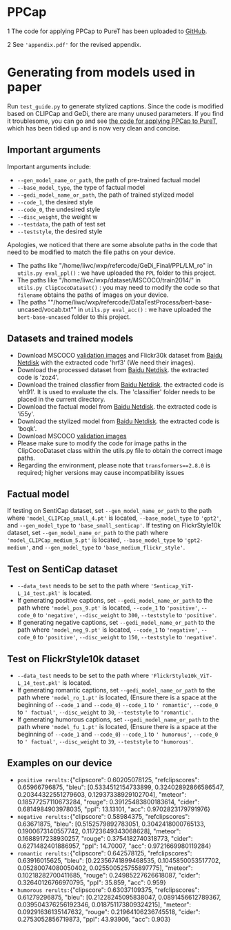 # PPCap

1 The code for applying PPCap to PureT has been uploaded to [GitHub](https://github.com/gWeiXP/PPCapPureT).

2 See `'appendix.pdf'` for the revised appendix.

# Generating from models used in paper
Run `test_guide.py` to generate stylized captions. Since the code is modified based on CLIPCap and GeDi, there are many unused parameters. If you find it troublesome, you can go and see [the code for applying PPCap to PureT](https://github.com/gWeiXP/PPCapPureT), which has been tidied up and is now very clean and concise.


## Important arguments
Important arguments include:
* `--gen_model_name_or_path`, the path of pre-trained factual model
* `--base_model_type`, the type of factual model
* `--gedi_model_name_or_path`, the path of trained stylized model
* `--code_1`, the desired style
* `--code_0`, the undesired style
* `--disc_weight`, the weight w
* `--testdata`, the path of test set
* `--teststyle`, the desired style

Apologies, we noticed that there are some absolute paths in the code that need to be modified to match the file paths on your device.
* The paths like "/home/liwc/wxp/refercode/GeDi_Final/PPL/LM_ro" in `utils.py eval_ppl()` : we have uploaded the `PPL` folder to this project.
* The paths like "/home/liwc/wxp/dataset/MSCOCO/train2014/" in `utils.py ClipCocoDataset()` : you may need to modify the code so that `filename` obtains the paths of images on your device.
* The paths ""/home/liwc/wxp/refercode/DataTestProcess/bert-base-uncased/vocab.txt"" in `utils.py eval_acc()` : we have uploaded the `bert-base-uncased` folder to this project.

## Datasets and trained models
* Download MSCOCO [validation images](http://images.cocodataset.org/zips/val2014.zip) and Flickr30k dataset from [Baidu Netdisk](https://pan.baidu.com/s/1r0RVUwctJsI0iNuVXHQ6kA) with the extracted code 'hrf3'  (We need their images).
* Download the processed dataset from [Baidu Netdisk](https://pan.baidu.com/s/1NLn9wOwK6GajkDbdCfZVIw). the extracted code is 'zoz4'. 
* Download the trained classfier from [Baidu Netdisk](https://pan.baidu.com/s/1anksxmotMBsipLjeg1EvRg). the extracted code is 'eh91'. It is used to evaluate the cls. The 'classifier' folder needs to be placed in the current directory.
* Download the factual model from [Baidu Netdisk](https://pan.baidu.com/s/19yydiOBrLWp54SV1_-2w6Q). the extracted code is 'i55y'. 
* Download the stylized model from [Baidu Netdisk](https://pan.baidu.com/s/1fSmY-ypdjaoeOs7Knh0plQ). the extracted code is 'boqk'. 
* Download MSCOCO [validation images](http://images.cocodataset.org/zips/val2014.zip)
* Please make sure to modify the code for image paths in the ClipCocoDataset class within the utils.py file to obtain the correct image paths.
* Regarding the environment, please note that `transformers==2.8.0` is required; higher versions may cause incompatibility issues

## Factual model
If testing on SentiCap dataset, set `--gen_model_name_or_path` to the path where `'model_CLIPCap_small_4.pt'` is located, `--base_model_type` to `'gpt2'`, and `--gen_model_type` to `'base_small_senticap'`.
If testing on FlickrStyle10k dataset, set `--gen_model_name_or_path` to the path where `'model_CLIPCap_medium_5.pt'` is located, `--base_model_type` to `'gpt2-medium'`, and `--gen_model_type` to `'base_medium_flickr_style'`.

## Test on SentiCap dataset
* `--data_test` needs to be set to the path where `'Senticap_ViT-L_14_test.pkl'` is located.
* If generating positive captions, set `--gedi_model_name_or_path` to the path where `'model_pos_9.pt'` is located,  `--code_1` to `'positive'`, `--code_0` to `'negative'`, `--disc_weight` to `300`, `--teststyle` to `'positive'`.
* If generating negative captions, set `--gedi_model_name_or_path` to the path where `'model_neg_9.pt'` is located,  `--code_1` to `'negative'`, `--code_0` to `'positive'`, `--disc_weight` to `150`, `--teststyle` to `'negative'`.

## Test on FlickrStyle10k dataset
* `--data_test` needs to be set to the path where `'FlickrStyle10k_ViT-L_14_test.pkl'` is located.
* If generating romantic captions, set `--gedi_model_name_or_path` to the path where `'model_ro_1.pt'` is located, (Ensure there is a space at the beginning of `--code_1` and `--code_0`) `--code_1` to `' romantic'`, `--code_0` to `' factual'`, `--disc_weight` to `30`, `--teststyle` to `'romantic'`.
* If generating humorous captions, set `--gedi_model_name_or_path` to the path where `'model_fu_1.pt'` is located, (Ensure there is a space at the beginning of `--code_1` and `--code_0`) `--code_1` to `' humorous'`, `--code_0` to `' factual'`, `--disc_weight` to `39`, `--teststyle` to `'humorous'`.

## Examples on our device
* `positive rerults:`{"clipscore": 0.60205078125, "refclipscores": 0.65966796875, "bleu": [0.5334512154733899, 0.32402892866586547, 0.20344322551279603, 0.12937338929102704], "meteor": 0.18577257110673284, "rouge": 0.39125483800183614, "cider": 0.6814984903978035, "ppl": 13.13101, "acc": 0.9702823179791976}
* `negative rerults:`{"clipscore": 0.58984375, "refclipscores": 0.63671875, "bleu": [0.5152579892783051, 0.3042418000765133, 0.1900673140557742, 0.11723649343068628], "meteor": 0.1688917238930257, "rouge": 0.3754182740318773, "cider": 0.6271482401886957, "ppl": 14.70007, "acc": 0.9721669980119284}
* `romantic rerults:`{"clipscore": 0.642578125, "refclipscores": 0.63916015625, "bleu": [0.22356741899468535, 0.1045850053517702, 0.05280074080050402, 0.025500525755897775], "meteor": 0.10218282700411685, "rouge": 0.24985227626618087, "cider": 0.32640126766970795, "ppl": 35.859, "acc": 0.959}
* `humorous rerults:`{"clipscore": 0.63037109375, "refclipscores": 0.61279296875, "bleu": [0.21228245095838047, 0.0891456612789367, 0.039504376256192346, 0.018751173809324215], "meteor": 0.09291636135147632, "rouge": 0.21964106236745518, "cider": 0.2753052856719873, "ppl": 43.93906, "acc": 0.903}

 